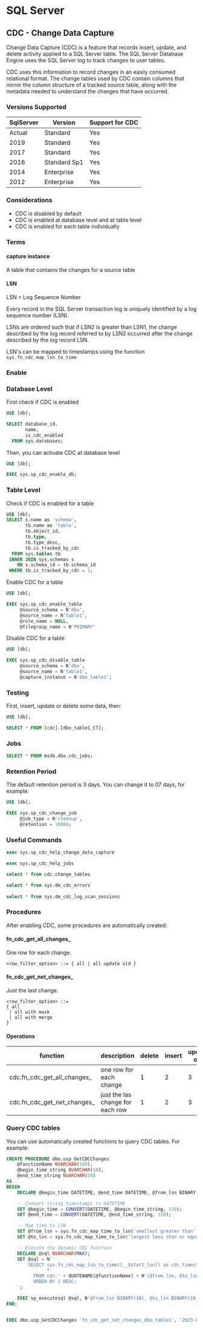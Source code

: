 # SQL Server

## CDC - Change Data Capture

Change Data Capture (CDC) is a feature that records insert, update, and delete activity applied to a SQL Server table. The SQL Server Database Engine uses the SQL Server log to track changes to user tables. 

CDC uses this information to record changes in an easily consumed relational format. The change tables used by CDC contain columns that mirror the column structure of a tracked source table, along with the metadata needed to understand the changes that have occurred.

### Versions Supported

| SqlServer | Version | Support for CDC |
| --------- | ------- | --------------- |
| Actual    | Standard     | Yes             |
| 2019      | Standard     | Yes             |
| 2017      | Standard     | Yes             |
| 2016      | Standard Sp1 | Yes             |
| 2014      | Enterprise   | Yes             |
| 2012      | Enterprise   | Yes             |

### Considerations

- CDC is disabled by default
- CDC is enabled at database level and at table level
- CDC is enabled for each table individually

### Terms

####  capture instance

A table that contains the changes for a source table

#### LSN

LSN = Log Sequence Number

Every record in the SQL Server transaction log is uniquely identified by a log sequence number (LSN). 

LSNs are ordered such that if LSN2 is greater than LSN1, the change described by the log record referred to by LSN2 occurred after the change described by the log record LSN.

LSN's can be mapped to timestamps using the function `sys.fn_cdc_map_lsn_to_time`

### Enable

### Database Level

First check if CDC is enabled

```sql
USE [db];

SELECT database_id,
       name,
       is_cdc_enabled
  FROM sys.databases;
```

Than, you can activate CDC at database level

```sql
USE [db];

EXEC sys.sp_cdc_enable_db;
```

### Table Level

Check if CDC is enabled for a table

```sql
USE [db];
SELECT s.name as 'schema',
       tb.name as 'table',
       tb.object_id,
       tb.type,
       tb.type_desc,
       tb.is_tracked_by_cdc
  FROM sys.tables tb
 INNER JOIN sys.schemas s
    ON s.schema_id = tb.schema_id
 WHERE tb.is_tracked_by_cdc = 1;
```

Enable CDC for a table

```sql
USE [db];

EXEC sys.sp_cdc_enable_table
     @source_schema = N'dbo',
     @source_name = N'table1',
     @role_name = NULL,
     @filegroup_name = N'PRIMARY'
```

Disable CDC for a table

```sql
USE [db];

EXEC sys.sp_cdc_disable_table
     @source_schema = N'dbo',
     @source_name = N'table1',
     @capture_instance = N'dbo_table1';
```

### Testing

First, insert, update or delete some data, then:

```sql
USE [db];

SELECT * FROM [cdc].[dbo_table1_CT];
```
### Jobs

```sql
SELECT * FROM msdb.dbo.cdc_jobs;
```

### Retention Period

The default retention period is 3 days. You can change it to 07 days, for example:


```sql
USE [db];

EXEC sys.sp_cdc_change_job
     @job_type = N'cleanup',
     @retention = 10080;
```
### Useful Commands

```sql
exec sys.sp_cdc_help_change_data_capture

exec sys.sp_cdc_help_jobs

select * from cdc.change_tables

select * from sys.dm_cdc_errors
 
select * from sys.dm_cdc_log_scan_sessions
```

### Procedures

After enabling CDC, some procedures are automatically created:

#### fn_cdc_get_all_changes_

One row for each change.

` <row_filter_option> ::= { all | all update old } `

#### fn_cdc_get_net_changes_

Just the last change.

```
<row_filter_option> ::=  
{ all  
 | all with mask  
 | all with merge  
}
```
#### Operations

function                    | description                         | delete | insert | update old | update new | merge 
--------------------------- | ----------------------------------- | ------ | ------ | ---------- | ---------- | ------
cdc.fn_cdc_get_all_changes_ | one row for each change             | 1      | 2      | 3          | 4          |  
cdc.fn_cdc_get_net_changes_ | just the las change for each row    | 1      | 2      | 3          | 4          | 5


### Query CDC tables

You can use automatically created functions to query CDC tables. For example:

```sql
CREATE PROCEDURE dbo.usp_GetCDCChanges
    @functionName NVARCHAR(100),
    @begin_time_string NVARCHAR(50),
    @end_time_string NVARCHAR(50)
AS
BEGIN
    DECLARE @begin_time DATETIME, @end_time DATETIME, @from_lsn BINARY(10), @to_lsn BINARY(10);

    -- Convert string timestamps to DATETIME
    SET @begin_time = CONVERT(DATETIME, @begin_time_string, 120);
    SET @end_time = CONVERT(DATETIME, @end_time_string, 120);

    -- Map time to LSN
    SET @from_lsn = sys.fn_cdc_map_time_to_lsn('smallest greater than', @begin_time);
    SET @to_lsn = sys.fn_cdc_map_time_to_lsn('largest less than or equal', @end_time);

    -- Execute the dynamic CDC function
    DECLARE @sql NVARCHAR(MAX);
    SET @sql = N'
        SELECT sys.fn_cdc_map_lsn_to_time([__$start_lsn]) as cdc_timestamp,
               *
          FROM cdc.' + QUOTENAME(@functionName) + N'(@from_lsn, @to_lsn, ''all with merge'')
          ORDER BY 1 DESC;
    ';

    EXEC sp_executesql @sql, N'@from_lsn BINARY(10), @to_lsn BINARY(10)', @from_lsn, @to_lsn;
END;


EXEC dbo.usp_GetCDCChanges 'fn_cdc_get_net_changes_dbo_table1', '2023-09-24 00:00:00', '2023-09-25 00:00:00';

```